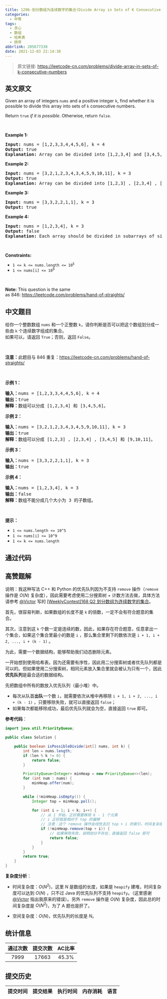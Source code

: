 ```yaml
---
title: 1296-划分数组为连续数字的集合(Divide Array in Sets of K Consecutive Numbers)
categories:
  - 中等
tags:
  - 贪心
  - 数组
  - 哈希表
  - 排序
abbrlink: 205677338
date: 2021-12-03 22:14:38
---
```


> 原文链接: https://leetcode-cn.com/problems/divide-array-in-sets-of-k-consecutive-numbers


## 英文原文
<div><p>Given an array of integers <code>nums</code> and a positive integer <code>k</code>, find whether it is possible to divide this array into sets of <code>k</code> consecutive numbers.</p>

<p>Return <code>true</code> <em>if it is possible</em>.<strong> </strong>Otherwise, return <code>false</code>.</p>

<p>&nbsp;</p>
<p><strong>Example 1:</strong></p>

<pre>
<strong>Input:</strong> nums = [1,2,3,3,4,4,5,6], k = 4
<strong>Output:</strong> true
<strong>Explanation:</strong> Array can be divided into [1,2,3,4] and [3,4,5,6].
</pre>

<p><strong>Example 2:</strong></p>

<pre>
<strong>Input:</strong> nums = [3,2,1,2,3,4,3,4,5,9,10,11], k = 3
<strong>Output:</strong> true
<strong>Explanation:</strong> Array can be divided into [1,2,3] , [2,3,4] , [3,4,5] and [9,10,11].
</pre>

<p><strong>Example 3:</strong></p>

<pre>
<strong>Input:</strong> nums = [3,3,2,2,1,1], k = 3
<strong>Output:</strong> true
</pre>

<p><strong>Example 4:</strong></p>

<pre>
<strong>Input:</strong> nums = [1,2,3,4], k = 3
<strong>Output:</strong> false
<strong>Explanation:</strong> Each array should be divided in subarrays of size 3.
</pre>

<p>&nbsp;</p>
<p><strong>Constraints:</strong></p>

<ul>
	<li><code>1 &lt;= k &lt;= nums.length &lt;= 10<sup>5</sup></code></li>
	<li><code>1 &lt;= nums[i] &lt;= 10<sup>9</sup></code></li>
</ul>

<p>&nbsp;</p>
<strong>Note:</strong> This question is the same as&nbsp;846:&nbsp;<a href="https://leetcode.com/problems/hand-of-straights/" target="_blank">https://leetcode.com/problems/hand-of-straights/</a></div>

## 中文题目
<div><p>给你一个整数数组 <code>nums</code> 和一个正整数 <code>k</code>，请你判断是否可以把这个数组划分成一些由 <code>k</code> 个连续数字组成的集合。<br />
如果可以，请返回 <code>True</code>；否则，返回 <code>False</code>。</p>

<p> </p>

<p><strong>注意：</strong>此题目与 846 重复：<a href="https://leetcode-cn.com/problems/hand-of-straights/" target="_blank">https://leetcode-cn.com/problems/hand-of-straights/</a></p>

<p> </p>

<p><strong>示例 1：</strong></p>

<pre>
<strong>输入：</strong>nums = [1,2,3,3,4,4,5,6], k = 4
<strong>输出：</strong>true
<strong>解释：</strong>数组可以分成 [1,2,3,4] 和 [3,4,5,6]。
</pre>

<p><strong>示例 2：</strong></p>

<pre>
<strong>输入：</strong>nums = [3,2,1,2,3,4,3,4,5,9,10,11], k = 3
<strong>输出：</strong>true
<strong>解释：</strong>数组可以分成 [1,2,3] , [2,3,4] , [3,4,5] 和 [9,10,11]。
</pre>

<p><strong>示例 3：</strong></p>

<pre>
<strong>输入：</strong>nums = [3,3,2,2,1,1], k = 3
<strong>输出：</strong>true
</pre>

<p><strong>示例 4：</strong></p>

<pre>
<strong>输入：</strong>nums = [1,2,3,4], k = 3
<strong>输出：</strong>false
<strong>解释：</strong>数组不能分成几个大小为 3 的子数组。
</pre>

<p> </p>

<p><strong>提示：</strong></p>

<ul>
	<li><code>1 <= nums.length <= 10^5</code></li>
	<li><code>1 <= nums[i] <= 10^9</code></li>
	<li><code>1 <= k <= nums.length</code></li>
</ul>
</div>

## 通过代码
<RecoDemo>
</RecoDemo>


## 高赞题解
说明：我这种写法 C++ 和 Python 的优先队列因为不支持 `remove` 操作（`remove` 操作是 $O(N)$ 复杂度），因此需要考虑使用二分搜索树 + 计数方法去做，具体方法请参考 [@Victor](/u/happy_yuxuan/) 写的 [[WeeklyContest]168 Q2 划分数组为连续数字的集合](https://leetcode-cn.com/problems/divide-array-in-sets-of-k-consecutive-numbers/solution/weeklycontest168-q2-hua-fen-shu-zu-wei-lian-xu-shu/)。

首先，很容易判断，如果数组的长度不是 `k` 的倍数，一定不会有符合题意的集合。

其次，注意到这 `k` 个数一定是连续的数，因此，如果存在符合题意，任意拿出一个集合，如果这个集合里最小的数是 `i` ，那么集合里剩下的数依次是 `i + 1, i + 2, ..., i + (k - 1)` 。

为此，需要一个数据结构，能够帮助我们动态删除元素。

一开始想到使用哈希表。因为还需要有序性，因此用二分搜索树或者优先队列都是可以的。但如果使用二分搜索树，相同元素放入集合里就会被认为只有一个，因此**优先队列**是最合适的数据结构。

先把数组中所有的数放入优先队列（最小堆）中。

+ 每次从队首**出队**一个数 `i`，就需要依次从堆中再移除  `i + 1, i + 2, ..., i + (k - 1)` ，只要移除失败，就可以直接返回 `false`；
+ 如果每次都能移除成功，最后优先队列就会为空，直接返回 `true` 即可。

**参考代码**：

```Java []
import java.util.PriorityQueue;

public class Solution {

    public boolean isPossibleDivide(int[] nums, int k) {
        int len = nums.length;
        if (len % k != 0) {
            return false;
        }

        PriorityQueue<Integer> minHeap = new PriorityQueue<>(len);
        for (int num : nums) {
            minHeap.offer(num);
        }

        while (!minHeap.isEmpty()) {
            Integer top = minHeap.poll();

            for (int i = 1; i < k; i++) {
                // 从 1 开始，正好需要移除 k - 1 个元素
                // i 正好就是相对于 top 的偏移
                // 注意：这个 remove 操作会线性去扫 top + i 的索引，时间复杂度是 O(N)
                if (!minHeap.remove(top + i)) {
                    // 如果移除失败，说明划分不存在，直接返回 false 即可
                    return false;
                }
            }
        }
        return true;
    }
}
```


**复杂度分析**：

+ 时间复杂度：$O(N^2)$，这里 $N$ 是数组的长度，如果是 `heapify` 建堆，时间复杂度可以达到 $O(N)$ ，只不过 Java 的优先队列不支持 `heapify`。（这里感谢 [@Victor](/u/happy_yuxuan/) 指出我原来的错误）。另外 `remove` 操作是 $O(N)$ 复杂度，因此总的时间复杂度是 $O(N^2)$，为了 A 题也是肝了。


+ 空间复杂度：$O(N)$，优先队列的长度是 $N$。

## 统计信息
| 通过次数 | 提交次数 | AC比率 |
| :------: | :------: | :------: |
|    7999    |    17663    |   45.3%   |

## 提交历史
| 提交时间 | 提交结果 | 执行时间 |  内存消耗  | 语言 |
| :------: | :------: | :------: | :--------: | :--------: |
